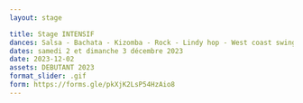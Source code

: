 ```yaml
---
layout: stage

title: Stage INTENSIF
dances: Salsa - Bachata - Kizomba - Rock - Lindy hop - West coast swing
dates: samedi 2 et dimanche 3 décembre 2023
date: 2023-12-02
assets: DEBUTANT 2023
format_slider: .gif
form: https://forms.gle/pkXjK2LsP54HzAio8
---
```

